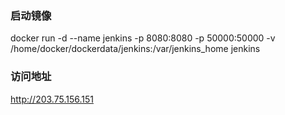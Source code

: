
### 启动镜像
docker run -d --name jenkins -p 8080:8080 -p 50000:50000 -v /home/docker/dockerdata/jenkins:/var/jenkins_home jenkins

### 访问地址
http://203.75.156.151


